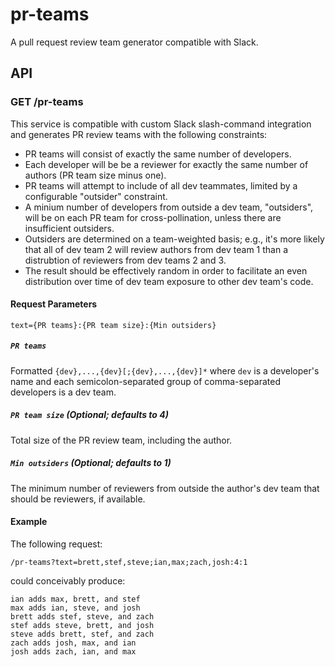 # pr-teams

A pull request review team generator compatible with Slack.

## API

### GET /pr-teams

This service is compatible with custom Slack slash-command integration and generates PR review teams with the following
constraints:

- PR teams will consist of exactly the same number of developers.
- Each developer will be be a reviewer for exactly the same number of authors (PR team size minus one).
- PR teams will attempt to include of all dev teammates, limited by a configurable "outsider" constraint.
- A minium number of developers from outside a dev team, "outsiders", will be on each PR team for cross-pollination,
  unless there are insufficient outsiders.
- Outsiders are determined on a team-weighted basis; e.g., it's more likely that all of dev team 2 will review authors
  from dev team 1 than a distrubtion of reviewers from dev teams 2 and 3.
- The result should be effectively random in order to facilitate an even distribution over time of dev team exposure
  to other dev team's code.

#### Request Parameters

```
text={PR teams}:{PR team size}:{Min outsiders}
```

##### `PR teams`

Formatted `{dev},...,{dev}[;{dev},...,{dev}]*` where `dev` is a developer's name and each semicolon-separated group
of comma-separated developers is a dev team.

##### `PR team size` (Optional; defaults to 4)

Total size of the PR review team, including the author.

##### `Min outsiders` (Optional; defaults to 1)

The minimum number of reviewers from outside the author's dev team that should be reviewers, if available.

#### Example

The following request:

```
/pr-teams?text=brett,stef,steve;ian,max;zach,josh:4:1
```

could conceivably produce:

```
ian adds max, brett, and stef
max adds ian, steve, and josh
brett adds stef, steve, and zach
stef adds steve, brett, and josh
steve adds brett, stef, and zach
zach adds josh, max, and ian
josh adds zach, ian, and max
```
